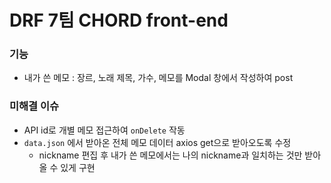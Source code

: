 # DRF 7팀 CHORD front-end

### 기능

- 내가 쓴 메모 : 장르, 노래 제목, 가수, 메모를 Modal 창에서 작성하여 post

### 미해결 이슈

- API id로 개별 메모 접근하여 `onDelete` 작동
- `data.json` 에서 받아온 전체 메모 데이터 axios get으로 받아오도록 수정
  - nickname 편집 후 내가 쓴 메모에서는 나의 nickname과 일치하는 것만 받아올 수 있게 구현
